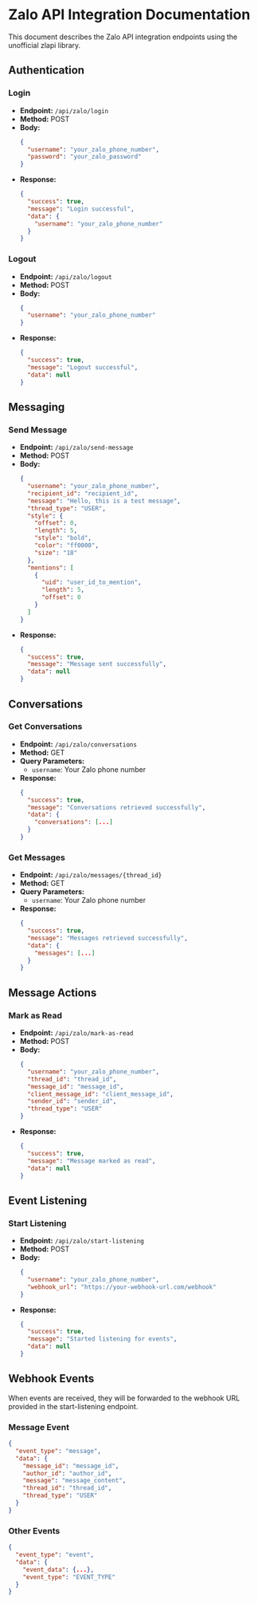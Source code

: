# Zalo API Integration Documentation

This document describes the Zalo API integration endpoints using the unofficial zlapi library.

## Authentication

### Login
- **Endpoint:** `/api/zalo/login`
- **Method:** POST
- **Body:**
  ```json
  {
    "username": "your_zalo_phone_number",
    "password": "your_zalo_password"
  }
  ```
- **Response:**
  ```json
  {
    "success": true,
    "message": "Login successful",
    "data": {
      "username": "your_zalo_phone_number"
    }
  }
  ```

### Logout
- **Endpoint:** `/api/zalo/logout`
- **Method:** POST
- **Body:**
  ```json
  {
    "username": "your_zalo_phone_number"
  }
  ```
- **Response:**
  ```json
  {
    "success": true,
    "message": "Logout successful",
    "data": null
  }
  ```

## Messaging

### Send Message
- **Endpoint:** `/api/zalo/send-message`
- **Method:** POST
- **Body:**
  ```json
  {
    "username": "your_zalo_phone_number",
    "recipient_id": "recipient_id",
    "message": "Hello, this is a test message",
    "thread_type": "USER",
    "style": {
      "offset": 0,
      "length": 5,
      "style": "bold",
      "color": "ff0000",
      "size": "18"
    },
    "mentions": [
      {
        "uid": "user_id_to_mention",
        "length": 5,
        "offset": 0
      }
    ]
  }
  ```
- **Response:**
  ```json
  {
    "success": true,
    "message": "Message sent successfully",
    "data": null
  }
  ```

## Conversations

### Get Conversations
- **Endpoint:** `/api/zalo/conversations`
- **Method:** GET
- **Query Parameters:**
  - `username`: Your Zalo phone number
- **Response:**
  ```json
  {
    "success": true,
    "message": "Conversations retrieved successfully",
    "data": {
      "conversations": [...]
    }
  }
  ```

### Get Messages
- **Endpoint:** `/api/zalo/messages/{thread_id}`
- **Method:** GET
- **Query Parameters:**
  - `username`: Your Zalo phone number
- **Response:**
  ```json
  {
    "success": true,
    "message": "Messages retrieved successfully",
    "data": {
      "messages": [...]
    }
  }
  ```

## Message Actions

### Mark as Read
- **Endpoint:** `/api/zalo/mark-as-read`
- **Method:** POST
- **Body:**
  ```json
  {
    "username": "your_zalo_phone_number",
    "thread_id": "thread_id",
    "message_id": "message_id",
    "client_message_id": "client_message_id",
    "sender_id": "sender_id",
    "thread_type": "USER"
  }
  ```
- **Response:**
  ```json
  {
    "success": true,
    "message": "Message marked as read",
    "data": null
  }
  ```

## Event Listening

### Start Listening
- **Endpoint:** `/api/zalo/start-listening`
- **Method:** POST
- **Body:**
  ```json
  {
    "username": "your_zalo_phone_number",
    "webhook_url": "https://your-webhook-url.com/webhook"
  }
  ```
- **Response:**
  ```json
  {
    "success": true,
    "message": "Started listening for events",
    "data": null
  }
  ```

## Webhook Events

When events are received, they will be forwarded to the webhook URL provided in the start-listening endpoint.

### Message Event
```json
{
  "event_type": "message",
  "data": {
    "message_id": "message_id",
    "author_id": "author_id",
    "message": "message_content",
    "thread_id": "thread_id",
    "thread_type": "USER"
  }
}
```

### Other Events
```json
{
  "event_type": "event",
  "data": {
    "event_data": {...},
    "event_type": "EVENT_TYPE"
  }
}
``` 